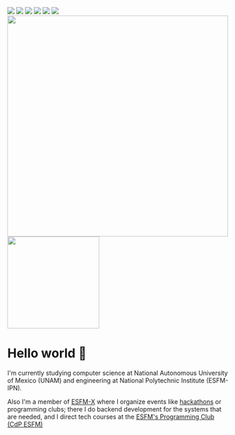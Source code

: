 

<a href="https://www.linkedin.com/in/julio-kernel-b426a1161/" target="_blank"><img src="https://img.icons8.com/color/48/000000/linkedin.png"/></a>
<a href="https://www.instagram.com/julio.kernel/" target="_blank"><img src="https://img.icons8.com/fluency/48/000000/instagram-new.png"/></a>
<a href="https://twitter.com/JulioKernel" target="_blank"><img src="https://img.icons8.com/fluency/48/000000/twitter.png"/></a>
<a href="https://www.youtube.com/channel/UCJA3hKRdQkkdHt_jgjZm0FQ" target="_blank"><img src="https://img.icons8.com/color/48/000000/youtube--v1.png"/></a>
<a href="https://esfm-x.com" target="_blank"><img src="https://img.icons8.com/fluency/48/000000/domain.png"/></a>
<a href="mailto:joules.hdz@gmail.com" target="_blank"><img src="https://img.icons8.com/fluency/48/000000/email.png"/></a>
<br>
<img src="https://github-readme-stats.vercel.app/api?username=JoulesCH&show_icons=true&count_private=true&theme=radical" width="500" height="auto"/>
<img src="https://github-readme-stats.vercel.app/api/top-langs/?username=JoulesCH&layout=default&theme=radical" width="208" height="auto"/>

# Hello world 👋

I'm currently studying computer science at National Autonomous University of Mexico (UNAM) and engineering at National Polytechnic Institute (ESFM-IPN).

Also I'm a member of [ESFM-X](https://esfm-x.com) where I organize events like [hackathons](https://hackathon.esfm-x.com) or programming clubs; there I do backend development for the systems that are needed, and I direct tech courses at the [ESFM's Programming Club (CdP ESFM)](https://cdp.esfm-x.com)
